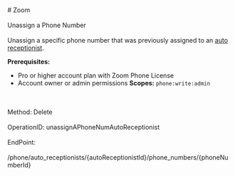<br>#     Zoom</br>
<br>Unassign a Phone Number</br>
<br>Unassign a specific phone number that was previously assigned to an [auto receptionist](https://support.zoom.us/hc/en-us/articles/360021121312-Managing-Auto-Receptionists-and-Interactive-Voice-Response-IVR-). 

**Prerequisites:**
* Pro or higher account plan with Zoom Phone License
* Account owner or admin permissions
**Scopes:** `phone:write:admin` 

</br>
<br>Method: Delete</br>
<br>OperationID: unassignAPhoneNumAutoReceptionist</br>
<br>EndPoint:</br>
<br>/phone/auto_receptionists/{autoReceptionistId}/phone_numbers/{phoneNumberId}</br>

